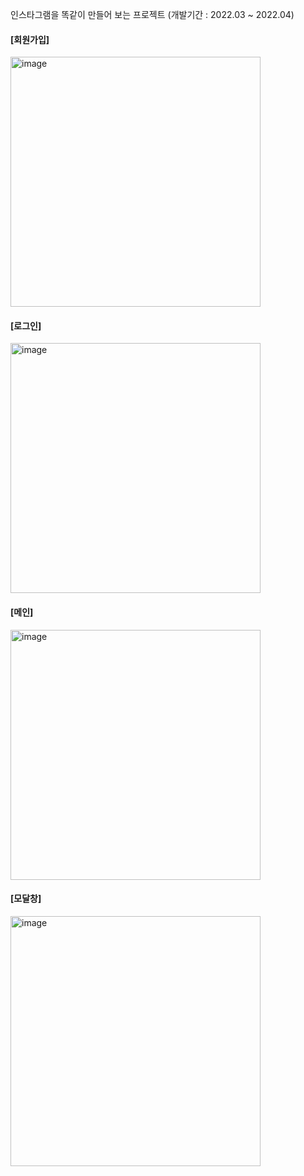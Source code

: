 인스타그램을 똑같이 만들어 보는 프로젝트 (개발기간 : 2022.03 ~ 2022.04)

#### [회원가입]
<img width="400" alt="image" src="https://github.com/user-attachments/assets/7d66458c-273d-438c-a98c-d77a7c99ac9e" />

#### [로그인]
<img width="400" alt="image" src="https://github.com/user-attachments/assets/8b8b86ac-8016-490d-a229-f27eea3705d0" />

#### [메인]
<img width="400" alt="image" src="https://github.com/user-attachments/assets/3f57af13-1f1a-4661-844e-acf615f1a332" />

#### [모달창]
<img width="400" alt="image" src="https://github.com/user-attachments/assets/30bb38d1-4e56-4d69-b686-f478e88c70e1" />
